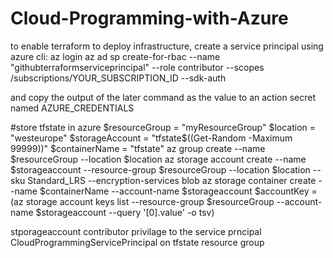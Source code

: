 # Cloud-Programming-with-Azure

to enable terraform to deploy infrastructure, create a service principal using azure cli:
az login
az ad sp create-for-rbac --name "githubterraformserviceprincipal" --role contributor --scopes /subscriptions/YOUR_SUBSCRIPTION_ID --sdk-auth

and copy the output of the later command as the value to an action secret named AZURE_CREDENTIALS


#store tfstate in azure
$resourceGroup = "myResourceGroup"
$location = "westeurope"
$storageAccount = "tfstate$((Get-Random -Maximum 99999))"
$containerName = "tfstate"
az group create --name $resourceGroup --location $location
az storage account create --name $storageaccount --resource-group $resourceGroup --location $location --sku Standard_LRS --encryption-services blob
az storage container create --name $containerName --account-name $storageaccount
$accountKey = (az storage account keys list --resource-group $resourceGroup --account-name $storageaccount --query '[0].value' -o tsv)

stporageaccount contributor privilage to the service prncipal CloudProgrammingServicePrincipal on tfstate resource group